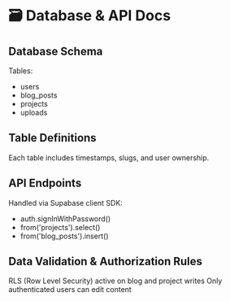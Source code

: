 # 🗃️ Database & API Docs

## Database Schema

Tables:
- users
- blog_posts
- projects
- uploads

## Table Definitions

Each table includes timestamps, slugs, and user ownership.

## API Endpoints

Handled via Supabase client SDK:
- auth.signInWithPassword()
- from('projects').select()
- from('blog_posts').insert()

## Data Validation & Authorization Rules

RLS (Row Level Security) active on blog and project writes
Only authenticated users can edit content